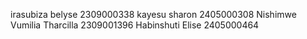 irasubiza belyse 2309000338
kayesu sharon 2405000308
Nishimwe Vumilia Tharcilla 2309001396
Habinshuti Elise 2405000464
